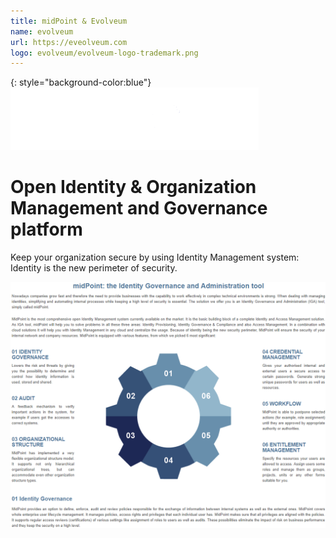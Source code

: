 ```yaml
---
title: midPoint & Evolveum
name: evolveum
url: https://eveolveum.com
logo: evolveum/evolveum-logo-trademark.png
---
```


{: style="background-color:blue"}
![MidPoint Identity and Access Management](evolveum/midPoint.png)

# Open Identity & Organization Management and Governance platform
Keep your organization secure by using Identity Management system: Identity is the new perimeter of security.

![](evolveum/midPointSummary.png)